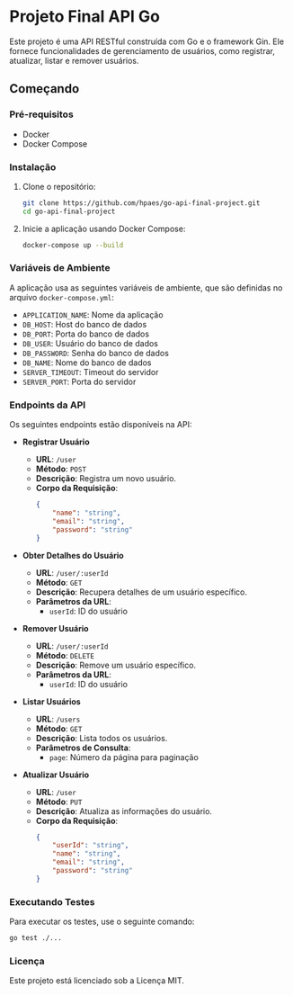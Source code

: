 # Projeto Final API Go

Este projeto é uma API RESTful construída com Go e o framework Gin. Ele fornece funcionalidades de gerenciamento de usuários, como registrar, atualizar, listar e remover usuários.

## Começando

### Pré-requisitos

- Docker
- Docker Compose

### Instalação

1. Clone o repositório:
    ```sh
    git clone https://github.com/hpaes/go-api-final-project.git
    cd go-api-final-project
    ```

2. Inicie a aplicação usando Docker Compose:
    ```sh
    docker-compose up --build
    ```

### Variáveis de Ambiente

A aplicação usa as seguintes variáveis de ambiente, que são definidas no arquivo `docker-compose.yml`:

- `APPLICATION_NAME`: Nome da aplicação
- `DB_HOST`: Host do banco de dados
- `DB_PORT`: Porta do banco de dados
- `DB_USER`: Usuário do banco de dados
- `DB_PASSWORD`: Senha do banco de dados
- `DB_NAME`: Nome do banco de dados
- `SERVER_TIMEOUT`: Timeout do servidor
- `SERVER_PORT`: Porta do servidor

### Endpoints da API

Os seguintes endpoints estão disponíveis na API:

- **Registrar Usuário**
    - **URL**: `/user`
    - **Método**: `POST`
    - **Descrição**: Registra um novo usuário.
    - **Corpo da Requisição**:
        ```json
        {
            "name": "string",
            "email": "string",
            "password": "string"
        }
        ```

- **Obter Detalhes do Usuário**
    - **URL**: `/user/:userId`
    - **Método**: `GET`
    - **Descrição**: Recupera detalhes de um usuário específico.
    - **Parâmetros da URL**:
        - `userId`: ID do usuário

- **Remover Usuário**
    - **URL**: `/user/:userId`
    - **Método**: `DELETE`
    - **Descrição**: Remove um usuário específico.
    - **Parâmetros da URL**:
        - `userId`: ID do usuário

- **Listar Usuários**
    - **URL**: `/users`
    - **Método**: `GET`
    - **Descrição**: Lista todos os usuários.
    - **Parâmetros de Consulta**:
        - `page`: Número da página para paginação

- **Atualizar Usuário**
    - **URL**: `/user`
    - **Método**: `PUT`
    - **Descrição**: Atualiza as informações do usuário.
    - **Corpo da Requisição**:
        ```json
        {
            "userId": "string",
            "name": "string",
            "email": "string",
            "password": "string"
        }
        ```

### Executando Testes

Para executar os testes, use o seguinte comando:
```sh
go test ./...
```

### Licença

Este projeto está licenciado sob a Licença MIT.
